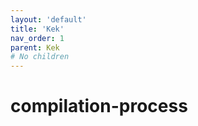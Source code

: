 ```yaml
---
layout: 'default'
title: 'Kek'
nav_order: 1
parent: Kek
# No children
---
```


# compilation-process
